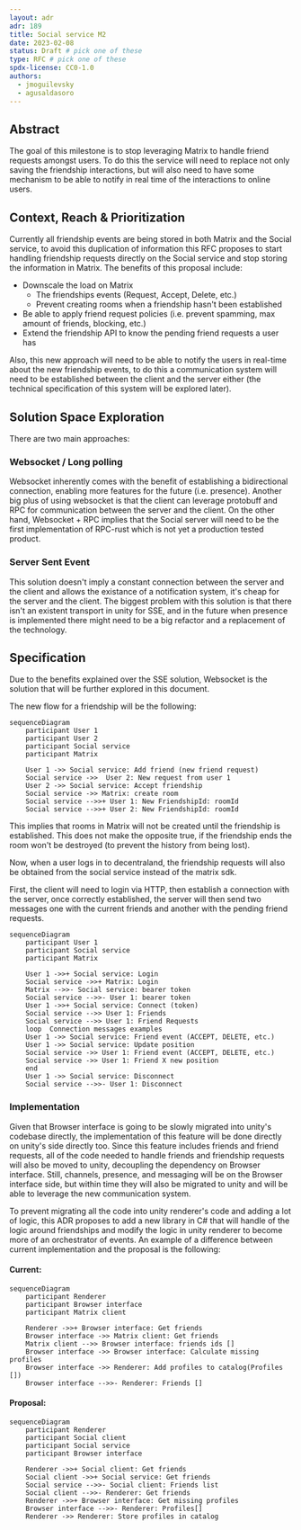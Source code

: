 ```yaml
---
layout: adr
adr: 189
title: Social service M2
date: 2023-02-08
status: Draft # pick one of these
type: RFC # pick one of these
spdx-license: CC0-1.0
authors:
  - jmoguilevsky
  - agusaldasoro
---
```


## Abstract

The goal of this milestone is to stop leveraging Matrix to handle friend requests amongst users. To do this the service will need to replace not only saving the friendship interactions, but will also need to have some mechanism to be able to notify in real time of the interactions to online users.

## Context, Reach & Prioritization

Currently all friendship events are being stored in both Matrix and the Social service, to avoid this duplication of information this RFC proposes to start handling friendship requests directly on the Social service and stop storing the information in Matrix. The benefits of this proposal include:

- Downscale the load on Matrix
  - The friendships events (Request, Accept, Delete, etc.)
  - Prevent creating rooms when a friendship hasn't been established
- Be able to apply friend request policies (i.e. prevent spamming, max amount of friends, blocking, etc.)
- Extend the friendship API to know the pending friend requests a user has

Also, this new approach will need to be able to notify the users in real-time about the new friendship events, to do this a communication system will need to be established between the client and the server either (the technical specification of this system will be explored later).

## Solution Space Exploration

There are two main approaches:

### Websocket / Long polling

Websocket inherently comes with the benefit of establishing a bidirectional connection, enabling more features for the future (i.e. presence). Another big plus of using websocket is that the client can leverage protobuff and RPC for communication between the server and the client.
On the other hand, Websocket + RPC implies that the Social server will need to be the first implementation of RPC-rust which is not yet a production tested product.

### Server Sent Event

This solution doesn't imply a constant connection between the server and the client and allows the existance of a notification system, it's cheap for the server and the client. The biggest problem with this solution is that there isn't an existent transport in unity for SSE, and in the future when presence is implemented there might need to be a big refactor and a replacement of the technology.

## Specification

Due to the benefits explained over the SSE solution, Websocket is the solution that will be further explored in this document.

The new flow for a friendship will be the following:

```mermaid
sequenceDiagram
    participant User 1
    participant User 2
    participant Social service
    participant Matrix

    User 1 ->> Social service: Add friend (new friend request)
    Social service ->>  User 2: New request from user 1
    User 2 ->> Social service: Accept friendship
    Social service ->> Matrix: create room
    Social service -->>+ User 1: New FriendshipId: roomId
    Social service -->>+ User 2: New FriendshipId: roomId
```

This implies that rooms in Matrix will not be created until the friendship is established. This does not make the opposite true, if the friendship ends the room won't be destroyed (to prevent the history from being lost).

Now, when a user logs in to decentraland, the friendship requests will also be obtained from the social service instead of the matrix sdk.

First, the client will need to login via HTTP, then establish a connection with the server, once correctly established, the server will then send two messages one with the current friends and another with the pending friend requests.

```mermaid
sequenceDiagram
    participant User 1
    participant Social service
    participant Matrix

    User 1 ->>+ Social service: Login
    Social service ->>+ Matrix: Login
    Matrix -->>- Social service: bearer token
    Social service -->>- User 1: bearer token
    User 1 ->>+ Social service: Connect (token)
    Social service -->> User 1: Friends
    Social service -->> User 1: Friend Requests
    loop  Connection messages examples
    User 1 ->> Social service: Friend event (ACCEPT, DELETE, etc.)
    User 1 ->> Social service: Update position
    Social service ->> User 1: Friend event (ACCEPT, DELETE, etc.)
    Social service ->> User 1: Friend X new position
    end
    User 1 ->> Social service: Disconnect
    Social service -->>- User 1: Disconnect
```

### Implementation

Given that Browser interface is going to be slowly migrated into unity's codebase directly, the implementation of this feature will be done directly on unity's side directly too. Since this feature includes friends and friend requests, all of the code needed to handle friends and friendship requests will also be moved to unity, decoupling the dependency on Browser interface. Still, channels, presence, and messaging will be on the Browser interface side, but within time they will also be migrated to unity and will be able to leverage the new communication system.

To prevent migrating all the code into unity renderer's code and adding a lot of logic, this ADR proposes to add a new library in C# that will handle of the logic around friendships and modify the logic in unity renderer to become more of an orchestrator of events. An example of a difference between current implementation and the proposal is the following:

#### Current:
```mermaid
sequenceDiagram
    participant Renderer
    participant Browser interface
    participant Matrix client

    Renderer ->>+ Browser interface: Get friends
    Browser interface ->> Matrix client: Get friends
    Matrix client -->> Browser interface: friends ids []
    Browser interface ->> Browser interface: Calculate missing profiles 
    Browser interface ->> Renderer: Add profiles to catalog(Profiles [])
    Browser interface -->>- Renderer: Friends []
```


#### Proposal:

```mermaid
sequenceDiagram
    participant Renderer
    participant Social client
    participant Social service
    participant Browser interface

    Renderer ->>+ Social client: Get friends
    Social client ->>+ Social service: Get friends
    Social service -->>- Social client: Friends list
    Social client -->>- Renderer: Get friends
    Renderer ->>+ Browser interface: Get missing profiles
    Browser interface -->>- Renderer: Profiles[]
    Renderer ->> Renderer: Store profiles in catalog
```
